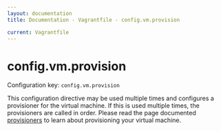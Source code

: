```yaml
---
layout: documentation
title: Documentation - Vagrantfile - config.vm.provision

current: Vagrantfile
---
```

# config.vm.provision

Configuration key: `config.vm.provision`

This configuration directive may be used multiple times and configures
a provisioner for the virtual machine. If this is used multiple times,
the provisioners are called in order. Please read the page documented
[provisioners](/docs/provisioners.html) to learn about provisioning
your virtual machine.
